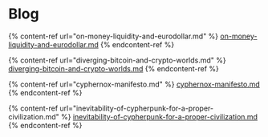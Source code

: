 # Blog

{% content-ref url="on-money-liquidity-and-eurodollar.md" %}
[on-money-liquidity-and-eurodollar.md](on-money-liquidity-and-eurodollar.md)
{% endcontent-ref %}

{% content-ref url="diverging-bitcoin-and-crypto-worlds.md" %}
[diverging-bitcoin-and-crypto-worlds.md](diverging-bitcoin-and-crypto-worlds.md)
{% endcontent-ref %}

{% content-ref url="cyphernox-manifesto.md" %}
[cyphernox-manifesto.md](cyphernox-manifesto.md)
{% endcontent-ref %}

{% content-ref url="inevitability-of-cypherpunk-for-a-proper-civilization.md" %}
[inevitability-of-cypherpunk-for-a-proper-civilization.md](inevitability-of-cypherpunk-for-a-proper-civilization.md)
{% endcontent-ref %}
